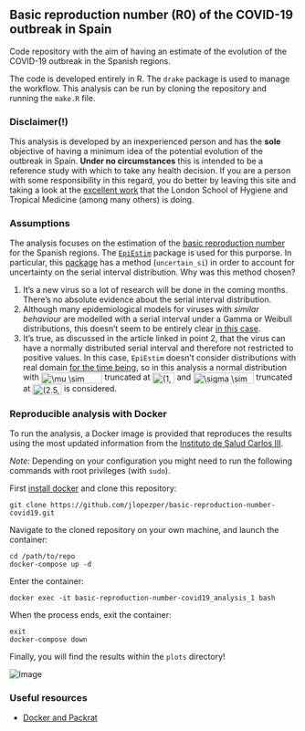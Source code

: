 
## Basic reproduction number (R0) of the COVID-19 outbreak in Spain

Code repository with the aim of having an estimate of the evolution of
the COVID-19 outbreak in the Spanish regions.

The code is developed entirely in R. The `drake` package is used to
manage the workflow. This analysis can be run by cloning the repository
and running the `make.R` file.

### Disclaimer(\!)

This analysis is developed by an inexperienced person and has the
**sole** objective of having a minimum idea of the potential evolution
of the outbreak in Spain. **Under no circumstances** this is intended to
be a reference study with which to take any health decision. If you are
a person with some responsibility in this regard, you do better by
leaving this site and taking a look at the [excellent
work](https://cmmid.github.io/topics/covid19/current-patterns-transmission/global-time-varying-transmission.html)
that the London School of Hygiene and Tropical Medicine (among many
others) is doing.

### Assumptions

The analysis focuses on the estimation of the [basic reproduction
number](https://en.wikipedia.org/wiki/Basic_reproduction_number) for the
Spanish regions. The
[`EpiEstim`](https://cran.r-project.org/web/packages/EpiEstim/index.html)
package is used for this purporse. In particular, this
[package](https://cran.r-project.org/web/packages/EpiEstim/vignettes/demo.html)
has a method (`uncertain_si`) in order to account for uncertainty on the
serial interval distribution. Why was this method chosen?

1.  It’s a new virus so a lot of research will be done in the coming
    months. There’s no absolute evidence about the serial interval
    distribution.
2.  Although many epidemiological models for viruses with *similar
    behaviour* are modelled with a serial interval under a Gamma or
    Weibull distributions, this doesn’t seem to be entirely clear [in
    this case](https://wwwnc.cdc.gov/eid/article/26/6/20-0357_article).
3.  It’s true, as discussed in the article linked in point 2, that the
    virus can have a normally distributed serial interval and therefore
    not restricted to positive values. In this case, `EpiEstim` doesn’t
    consider distributions with real domain [for the time
    being](https://github.com/annecori/EpiEstim/issues/90), so in this
    analysis a normal distribution with
    <img src="http://www.sciweavers.org/tex2img.php?eq=%20%5Cmu%20%20%5Csim%20N%283.96%2C%202%29&bc=White&fc=Black&im=jpg&fs=12&ff=modern&edit=0" align="center" border="0" alt=" \mu  \sim N(3.96, 2)" width="107" height="19" />
    truncated at
    <img src="http://www.sciweavers.org/tex2img.php?eq=%281%2C%206%29%20&bc=White&fc=Black&im=jpg&fs=12&ff=modern&edit=0" align="center" border="0" alt="(1, 6) " width="39" height="19" />
    and
    <img src="http://www.sciweavers.org/tex2img.php?eq=%20%5Csigma%20%20%5Csim%20N%284.75%2C%201%29&bc=White&fc=Black&im=jpg&fs=12&ff=modern&edit=0" align="center" border="0" alt=" \sigma  \sim N(4.75, 1)" width="106" height="19" />
    truncated at
    <img src="http://www.sciweavers.org/tex2img.php?eq=%282.5%2C%206%29&bc=White&fc=Black&im=jpg&fs=12&ff=modern&edit=0" align="center" border="0" alt="(2.5, 6)" width="51" height="19" />
    is considered.

### Reproducible analysis with Docker

To run the analysis, a Docker image is provided that reproduces the
results using the most updated information from the [Instituto de Salud
Carlos III](https://covid19.isciii.es).

*Note:* Depending on your configuration you might need to run the
following commands with root privileges (with `sudo`).

First [install docker](https://docs.docker.com/install/) and clone this
repository:

    git clone https://github.com/jlopezper/basic-reproduction-number-covid19.git

Navigate to the cloned repository on your own machine, and launch the
container:

    cd /path/to/repo
    docker-compose up -d

Enter the container:

    docker exec -it basic-reproduction-number-covid19_analysis_1 bash

When the process ends, exit the container:

    exit
    docker-compose down

Finally, you will find the results within the `plots` directory\!

![Image](https://i.imgur.com/K2XFYBQ.png)

### Useful resources

  - [Docker and
    Packrat](https://www.joelnitta.com/post/docker-and-packrat/)
